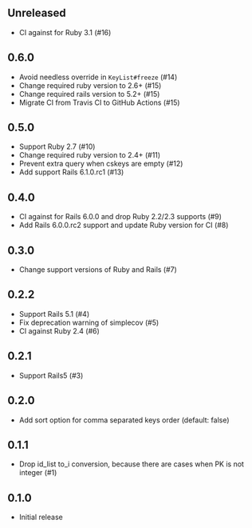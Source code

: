 ## Unreleased

- CI against for Ruby 3.1 (#16)

## 0.6.0

- Avoid needless override in `KeyList#freeze` (#14)
- Change required ruby version to 2.6+ (#15)
- Change required rails version to 5.2+ (#15)
- Migrate CI from Travis CI to GitHub Actions (#15)

## 0.5.0

- Support Ruby 2.7 (#10)
- Change required ruby version to 2.4+ (#11)
- Prevent extra query when cskeys are empty (#12)
- Add support Rails 6.1.0.rc1 (#13)

## 0.4.0

- CI against for Rails 6.0.0 and drop Ruby 2.2/2.3 supports (#9)
- Add Rails 6.0.0.rc2 support and update Ruby version for CI (#8)

## 0.3.0

- Change support versions of Ruby and Rails (#7)

## 0.2.2

- Support Rails 5.1 (#4)
- Fix deprecation warning of simplecov (#5)
- CI against Ruby 2.4 (#6)

## 0.2.1

- Support Rails5 (#3)

## 0.2.0

- Add sort option for comma separated keys order (default: false)

## 0.1.1

- Drop id_list to_i conversion, because there are cases when PK is not integer (#1)

## 0.1.0

- Initial release
